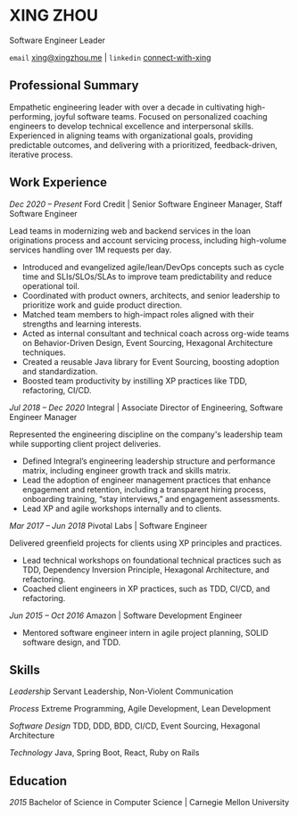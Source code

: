 # XING ZHOU

Software Engineer Leader

`email` [xing@xingzhou.me](mailto:xing@xingzhou.me) |
`linkedin` [connect-with-xing](https://www.linkedin.com/in/connect-with-xing)

## Professional Summary

Empathetic engineering leader with over a decade in cultivating high-performing, joyful software teams. Focused on personalized coaching engineers to develop technical excellence and interpersonal skills. Experienced in aligning teams with organizational goals, providing predictable outcomes, and delivering with a prioritized, feedback-driven, iterative process.

## Work Experience

*Dec 2020 – Present* Ford Credit | Senior Software Engineer Manager, Staff Software Engineer

Lead teams in modernizing web and backend services in the loan originations process and account servicing process, including high-volume services handling over 1M requests per day.

- Introduced and evangelized agile/lean/DevOps concepts such as cycle time and SLIs/SLOs/SLAs to improve team predictability and reduce operational toil.
- Coordinated with product owners, architects, and senior leadership to prioritize work and guide product direction.
- Matched team members to high-impact roles aligned with their strengths and learning interests.
- Acted as internal consultant and technical coach across org-wide teams on Behavior-Driven Design, Event Sourcing, Hexagonal Architecture techniques.
- Created a reusable Java library for Event Sourcing, boosting adoption and standardization.
- Boosted team productivity by instilling XP practices like TDD, refactoring, CI/CD.

*Jul 2018 – Dec 2020* Integral | Associate Director of Engineering, Software Engineer Manager

Represented the engineering discipline on the company's leadership team while supporting client project deliveries.

- Defined Integral’s engineering leadership structure and performance matrix, including engineer growth track and skills matrix.
- Lead the adoption of engineer management practices that enhance engagement and retention, including a transparent hiring process, onboarding training, “stay interviews,” and engagement assessments.
- Lead XP and agile workshops internally and to clients.

*Mar 2017 – Jun 2018* Pivotal Labs | Software Engineer

Delivered greenfield projects for clients using XP principles and practices.

- Lead technical workshops on foundational technical practices such as TDD, Dependency Inversion Principle, Hexagonal Architecture, and refactoring.
- Coached client engineers in XP practices, such as TDD, CI/CD, and refactoring.

*Jun 2015 – Oct 2016* Amazon | Software Development Engineer

- Mentored software engineer intern in agile project planning, SOLID software design, and TDD.

## Skills

*Leadership* Servant Leadership, Non-Violent Communication

*Process* Extreme Programming, Agile Development, Lean Development

*Software Design* TDD, DDD, BDD, CI/CD, Event Sourcing, Hexagonal Architecture

*Technology* Java, Spring Boot, React, Ruby on Rails

## Education

*2015* Bachelor of Science in Computer Science | Carnegie Mellon University